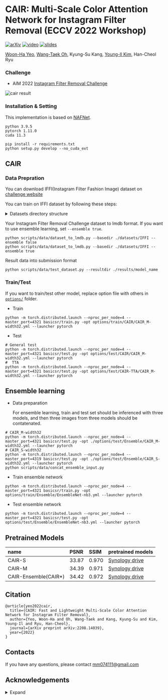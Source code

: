 # CAIR: Multi-Scale Color Attention Network for Instagram Filter Removal (ECCV 2022 Workshop)

[![arXiv](https://img.shields.io/badge/arXiv-2208.14039-b31b1b.svg)](https://arxiv.org/abs/2208.14039)
[![video](https://img.shields.io/badge/Video-Presentation-F9D371)](https://www.youtube.com/watch?v=4LIOKXfiQSE)
[![slides](https://img.shields.io/badge/Presentation-Slides-B762C1)](https://www.slideshare.net/WoonHaYeo/cair-fast-and-lightweight-multiscale-color-attention-network-for-instagram-filter-removal)

[Woon-Ha Yeo](https://scholar.google.com/citations?user=rzLqXnkAAAAJ&hl=ko&oi=sra), [Wang-Taek Oh](https://scholar.google.com/citations?user=lbm9wBQAAAAJ&hl=ko&oi=sra), Kyung-Su Kang, [Young-Il Kim](https://scholar.google.co.kr/citations?hl=ko&user=VJWlpfsAAAAJ), Han-Cheol Ryu

### Challenge
- AIM 2022 [Instagram Filter Removal Challenge](https://codalab.lisn.upsaclay.fr/competitions/5081#learn_the_details)

![cair result](https://user-images.githubusercontent.com/49676680/208600943-613a7dfd-3e9f-4e94-8bce-6ff919657f94.png)

### Installation & Setting
This implementation is based on [NAFNet](https://github.com/megvii-research/NAFNet). 

```
python 3.9.5
pytorch 1.11.0
cuda 11.3
```

```
pip install -r requirements.txt
python setup.py develop --no_cuda_ext
```

## CAIR
### Data Prepration
You can download IFFI(Instagram Filter Fashion Image) dataset on [challenge website](https://codalab.lisn.upsaclay.fr/competitions/5081#learn_the_details)

You can train on IFFI dataset by following these steps:
<details><summary>Datasets directory structure</summary>

```
  datasets
  └──IFFI
     └──IFFI-dataset-train
     |  └──0
     |  └──1
     |  └──2
     |  └──...
     └──IFFI-dataset-lr-train
     |  └──0
     |  └──1
     |  └──2
     |  └──...
     └──IFFI-dataset-lr-challenge-test-wo-gt
        └──0
        └──1
        └──2
        └──...
```
</details>

Your Instagram Filter Removal Challenge dataset to lmdb format. If you want to use ensemble learning, set `--ensemble true`.
```
python scripts/data/dataset_to_lmdb.py --basedir ./datasets/IFFI --ensemble false
python scripts/data/dataset_to_lmdb.py --basedir ./datasets/IFFI --ensemble true
```

Result data into submission format
```
python scripts/data/test_dataset.py --resultdir ./results/model_name
```

### Train/Test
If you want to train/test other model, replace option file with others in [`options/`](https://github.com/HnV-Lab/CAIR/tree/main/options) folder.
- Train
```
python -m torch.distributed.launch --nproc_per_node=4 --master_port=4321 basicsr/train.py -opt options/train/CAIR/CAIR_M-width32.yml --launcher pytorch
```
- Test
```
# General test
python -m torch.distributed.launch --nproc_per_node=4 --master_port=4321 basicsr/test.py -opt options/test/CAIR/CAIR_M-width32.yml --launcher pytorch
#  TTA
python -m torch.distributed.launch --nproc_per_node=4 --master_port=4321 basicsr/test.py -opt options/test/CAIR-TTA/CAIR_M-width32.yml --launcher pytorch
```


## Ensemble learning
- Data preparation

  For ensemble learning, train and test set should be inferenced with three models, and then three images from three models should be contatenated.
```
# CAIR_M-width32
python -m torch.distributed.launch --nproc_per_node=4 --master_port=4321 basicsr/test.py -opt ./options/test/Ensemble/CAIR_M-width32.yml --launcher pytorch
# CAIR_S-width32
python -m torch.distributed.launch --nproc_per_node=4 --master_port=4319 basicsr/test.py -opt ./options/test/Ensemble/CAIR_S-width32.yml --launcher pytorch
python scripts/data/concat_ensemble_input.py
```
- Train ensemble network
```
python -m torch.distributed.launch --nproc_per_node=4 --master_port=4321 basicsr/train.py -opt options/train/Ensemble/EnsembleNet-nb3.yml --launcher pytorch
```
- Test ensemble network
```
python -m torch.distributed.launch --nproc_per_node=4 --master_port=4321 basicsr/test.py -opt options/test/Ensemble/EnsembleNet-nb3.yml --launcher pytorch
```

## Pretrained Models
| name |PSNR|SSIM| pretrained models |
|:----|:----|:----|:----|
|CAIR-S|33.87|0.970|[Synology drive](http://gofile.me/6Z850/dZzINMTPs) |
|CAIR-M|34.39|0.971|[Synology drive](http://gofile.me/6Z850/vEO5jLxZs)  |  
|CAIR-Ensemble(CAIR*)|34.42|0.972|[Synology drive](http://gofile.me/6Z850/RrYI3fHgb) |

## Citation
```
@article{yeo2022cair,
  title={CAIR: Fast and Lightweight Multi-Scale Color Attention Network for Instagram Filter Removal},
  author={Yeo, Woon-Ha and Oh, Wang-Taek and Kang, Kyung-Su and Kim, Young-Il and Ryu, Han-Cheol},
  journal={arXiv preprint arXiv:2208.14039},
  year={2022}
}
```

## Contacts
If you have any questions, please contact mm074111@gmail.com

## Acknowledgements
<details><summary>Expand</summary>

- https://github.com/XPixelGroup/BasicSR.git
- https://github.com/megvii-research/NAFNet.git
- https://github.com/swz30/CycleISP.git
